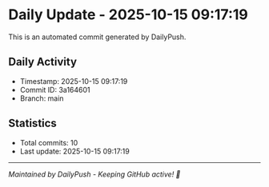 # Daily Update - 2025-10-15 09:17:19

This is an automated commit generated by DailyPush.

## Daily Activity
- Timestamp: 2025-10-15 09:17:19
- Commit ID: 3a164601
- Branch: main

## Statistics
- Total commits: 10
- Last update: 2025-10-15 09:17:19

---
*Maintained by DailyPush - Keeping GitHub active! 🚀*
